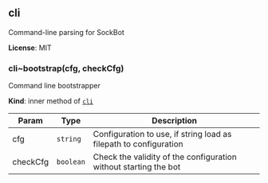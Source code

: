 <a name="module_cli"></a>
## cli
Command-line parsing for SockBot

**License**: MIT  
<a name="module_cli..bootstrap"></a>
### cli~bootstrap(cfg, checkCfg)
Command line bootstrapper

**Kind**: inner method of <code>[cli](#module_cli)</code>  

| Param | Type | Description |
| --- | --- | --- |
| cfg | <code>string</code> | Configuration to use, if string load as filepath to configuration |
| checkCfg | <code>boolean</code> | Check the validity of the configuration without starting the bot |

